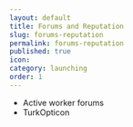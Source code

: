 ```yaml
---
layout: default
title: Forums and Reputation
slug: forums-reputation
permalink: forums-reputation
published: true
icon:
category: launching
order: 1
---
```


- Active worker forums
- TurkOpticon
